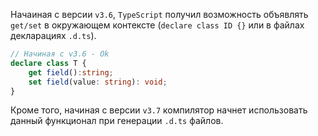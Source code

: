 Начаиная с версии `v3.6`, `TypeScript` получил возможность объявлять `get/set` в окружающем контексте (`declare class ID {}` или в файлах декларациях `.d.ts`).

`````typescript
// Начиная с v3.6 - Ok
declare class T {
    get field():string;
    set field(value: string): void;
}
`````

Кроме того, начиная с версии `v3.7`  компилятор начнет использовать данный функционал при генерации `.d.ts` файлов.
